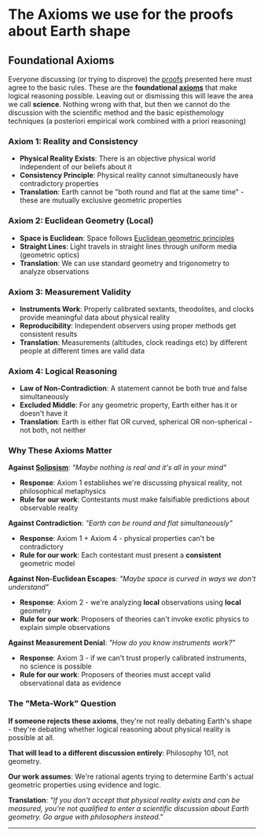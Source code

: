 # The Axioms we use for the proofs about Earth shape

## Foundational Axioms

Everyone discussing (or trying to disprove) the [proofs](shphere-proof.md)
presented here must agree to the basic
rules. These are the
**foundational [axioms](https://en.wikipedia.org/wiki/Axiom)** that make
logical reasoning possible. Leaving out or dismissing this will leave the area
we call **science**. Nothing wrong with that, but then we cannot do the
discussion with the scientific method and the basic episthemology
techniques (a posteriori empirical work combined with a priori reasoning)

### **Axiom 1: Reality and Consistency**

- **Physical Reality Exists**:
There is an objective physical world independent of our beliefs about it
- **Consistency Principle**: Physical reality cannot simultaneously
have contradictory properties
- **Translation**: Earth cannot be "both round and flat at the same time" -
these are mutually exclusive geometric properties

### **Axiom 2: Euclidean Geometry (Local)**

- **Space is Euclidean**: Space follows
[Euclidean geometric principles](https://en.wikipedia.org/wiki/Euclidean_geometry)
- **Straight Lines**: Light travels in straight lines through uniform media
(geometric optics)
- **Translation**: We can use standard geometry and trigonometry to
analyze observations

### **Axiom 3: Measurement Validity**

- **Instruments Work**: Properly calibrated sextants, theodolites, and clocks
provide meaningful data about physical reality
- **Reproducibility**: Independent observers using proper methods get
consistent results
- **Translation**: Measurements (altitudes, clock readings etc) by
different people at different times are valid data

### **Axiom 4: Logical Reasoning**

- **Law of Non-Contradiction**: A statement cannot be both true and
false simultaneously
- **Excluded Middle**: For any geometric property, Earth either has it or
doesn't have it
- **Translation**: Earth is either flat OR curved, spherical OR non-spherical -
not both, not neither

### **Why These Axioms Matter**

**Against [Solipsism](https://en.wikipedia.org/wiki/Solipsism)**:
*"Maybe nothing is real and it's all in your mind"*

- **Response**: Axiom 1 establishes we're discussing physical reality,
not philosophical metaphysics
- **Rule for our work**: Contestants must make falsifiable predictions about
observable reality

**Against Contradiction**: *"Earth can be round and flat simultaneously"*

- **Response**: Axiom 1 + Axiom 4 - physical properties can't be contradictory
- **Rule for our work**: Each contestant must present a **consistent** geometric
model

**Against Non-Euclidean Escapes**:
*"Maybe space is curved in ways we don't understand"*

- **Response**: Axiom 2 - we're analyzing **local** observations using
**local** geometry
- **Rule for our work**: Proposers of theories can't invoke exotic physics to
explain simple observations

**Against Measurement Denial**: *"How do you know instruments work?"*

- **Response**: Axiom 3 - if we can't trust properly calibrated instruments,
no science is possible
- **Rule for our work**: Proposers of theories must accept valid observational
data as evidence

### **The "Meta-Work" Question**

**If someone rejects these axioms**, they're not really debating Earth's
shape - they're debating whether logical reasoning about physical reality is
possible at all.

**That will lead to a different discussion entirely**:
Philosophy 101, not geometry.

**Our work assumes**: We're rational agents trying to determine
Earth's actual geometric properties using evidence and logic.

**Translation**: *"If you don't accept that physical reality exists and can
be measured, you're not qualified to enter a scientific discussion about
Earth geometry.
Go argue with philosophers instead."*

---
